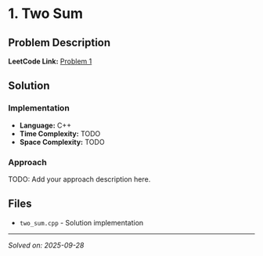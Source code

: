 # 1. Two Sum

## Problem Description

**LeetCode Link:** [Problem 1](https://leetcode.com/problems/two-sum/)

## Solution

### Implementation

- **Language:** C++
- **Time Complexity:** TODO
- **Space Complexity:** TODO

### Approach

TODO: Add your approach description here.

## Files

- `two_sum.cpp` - Solution implementation

---

*Solved on: 2025-09-28*
